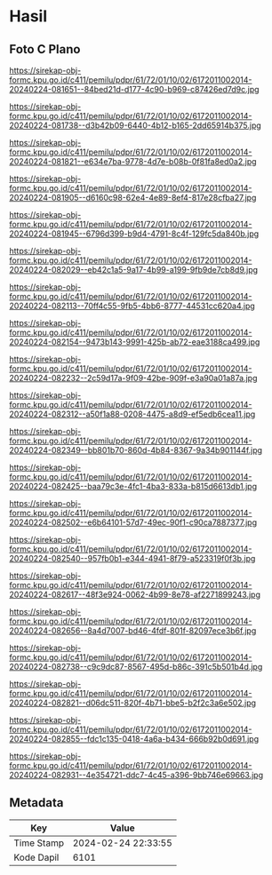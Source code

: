 # Hasil

## Foto C Plano

https://sirekap-obj-formc.kpu.go.id/c411/pemilu/pdpr/61/72/01/10/02/6172011002014-20240224-081651--84bed21d-d177-4c90-b969-c87426ed7d9c.jpg

https://sirekap-obj-formc.kpu.go.id/c411/pemilu/pdpr/61/72/01/10/02/6172011002014-20240224-081738--d3b42b09-6440-4b12-b165-2dd65914b375.jpg

https://sirekap-obj-formc.kpu.go.id/c411/pemilu/pdpr/61/72/01/10/02/6172011002014-20240224-081821--e634e7ba-9778-4d7e-b08b-0f81fa8ed0a2.jpg

https://sirekap-obj-formc.kpu.go.id/c411/pemilu/pdpr/61/72/01/10/02/6172011002014-20240224-081905--d6160c98-62e4-4e89-8ef4-817e28cfba27.jpg

https://sirekap-obj-formc.kpu.go.id/c411/pemilu/pdpr/61/72/01/10/02/6172011002014-20240224-081945--6796d399-b9d4-4791-8c4f-129fc5da840b.jpg

https://sirekap-obj-formc.kpu.go.id/c411/pemilu/pdpr/61/72/01/10/02/6172011002014-20240224-082029--eb42c1a5-9a17-4b99-a199-9fb9de7cb8d9.jpg

https://sirekap-obj-formc.kpu.go.id/c411/pemilu/pdpr/61/72/01/10/02/6172011002014-20240224-082113--70ff4c55-9fb5-4bb6-8777-44531cc620a4.jpg

https://sirekap-obj-formc.kpu.go.id/c411/pemilu/pdpr/61/72/01/10/02/6172011002014-20240224-082154--9473b143-9991-425b-ab72-eae3188ca499.jpg

https://sirekap-obj-formc.kpu.go.id/c411/pemilu/pdpr/61/72/01/10/02/6172011002014-20240224-082232--2c59d17a-9f09-42be-909f-e3a90a01a87a.jpg

https://sirekap-obj-formc.kpu.go.id/c411/pemilu/pdpr/61/72/01/10/02/6172011002014-20240224-082312--a50f1a88-0208-4475-a8d9-ef5edb6cea11.jpg

https://sirekap-obj-formc.kpu.go.id/c411/pemilu/pdpr/61/72/01/10/02/6172011002014-20240224-082349--bb801b70-860d-4b84-8367-9a34b901144f.jpg

https://sirekap-obj-formc.kpu.go.id/c411/pemilu/pdpr/61/72/01/10/02/6172011002014-20240224-082425--baa79c3e-4fc1-4ba3-833a-b815d6613db1.jpg

https://sirekap-obj-formc.kpu.go.id/c411/pemilu/pdpr/61/72/01/10/02/6172011002014-20240224-082502--e6b64101-57d7-49ec-90f1-c90ca7887377.jpg

https://sirekap-obj-formc.kpu.go.id/c411/pemilu/pdpr/61/72/01/10/02/6172011002014-20240224-082540--957fb0b1-e344-4941-8f79-a523319f0f3b.jpg

https://sirekap-obj-formc.kpu.go.id/c411/pemilu/pdpr/61/72/01/10/02/6172011002014-20240224-082617--48f3e924-0062-4b99-8e78-af2271899243.jpg

https://sirekap-obj-formc.kpu.go.id/c411/pemilu/pdpr/61/72/01/10/02/6172011002014-20240224-082656--8a4d7007-bd46-4fdf-801f-82097ece3b6f.jpg

https://sirekap-obj-formc.kpu.go.id/c411/pemilu/pdpr/61/72/01/10/02/6172011002014-20240224-082738--c9c9dc87-8567-495d-b86c-391c5b501b4d.jpg

https://sirekap-obj-formc.kpu.go.id/c411/pemilu/pdpr/61/72/01/10/02/6172011002014-20240224-082821--d06dc511-820f-4b71-bbe5-b2f2c3a6e502.jpg

https://sirekap-obj-formc.kpu.go.id/c411/pemilu/pdpr/61/72/01/10/02/6172011002014-20240224-082855--fdc1c135-0418-4a6a-b434-666b92b0d691.jpg

https://sirekap-obj-formc.kpu.go.id/c411/pemilu/pdpr/61/72/01/10/02/6172011002014-20240224-082931--4e354721-ddc7-4c45-a396-9bb746e69663.jpg


## Metadata

| Key        | Value               |
| ---------- | ------------------- |
| Time Stamp | 2024-02-24 22:33:55 |
| Kode Dapil | 6101                |



